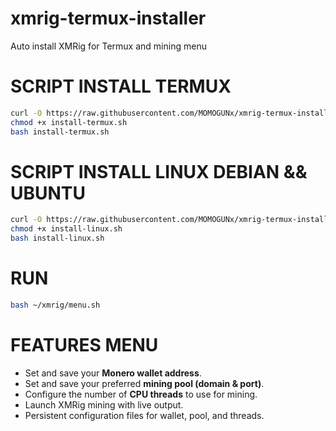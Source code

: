 # xmrig-termux-installer
Auto install XMRig for Termux and mining menu

# SCRIPT INSTALL TERMUX

```bash
curl -O https://raw.githubusercontent.com/MOMOGUNx/xmrig-termux-installer/main/install-termux.sh
chmod +x install-termux.sh
bash install-termux.sh

```
# SCRIPT INSTALL LINUX DEBIAN && UBUNTU

```bash
curl -O https://raw.githubusercontent.com/MOMOGUNx/xmrig-termux-installer/main/install-linux.sh
chmod +x install-linux.sh
bash install-linux.sh

```

# RUN

```bash
bash ~/xmrig/menu.sh

```

# FEATURES MENU

- Set and save your **Monero wallet address**.
- Set and save your preferred **mining pool (domain & port)**.
- Configure the number of **CPU threads** to use for mining.
- Launch XMRig mining with live output.
- Persistent configuration files for wallet, pool, and threads.
